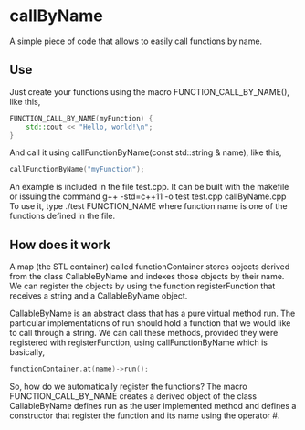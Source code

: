 # callByName
A simple piece of code that allows to easily call functions by name.

Use
---

Just create your functions using the macro FUNCTION_CALL_BY_NAME(), like this,

```cpp
FUNCTION_CALL_BY_NAME(myFunction) {
    std::cout << "Hello, world!\n";
}
```
And call it using callFunctionByName(const std::string & name), like this,

```cpp
callFunctionByName("myFunction");
```

An example is included in the file test.cpp. It can be built with the makefile or issuing the command 
    g++ -std=c++11 -o test test.cpp callByName.cpp
To use it, type
    ./test FUNCTION_NAME
where function name is one of the functions defined in the file.

How does it work
----------------

A map (the STL container) called functionContainer stores objects derived from the class CallableByName and indexes those objects by their name. We can register the objects by using the function registerFunction that receives a string and a CallableByName object.

CallableByName is an abstract class that has a pure virtual method run. The particular implementations of run should hold a function that we would like to call through a string. We can call these methods, provided they were registered with registerFunction, using callFunctionByName which is basically,

```cpp
functionContainer.at(name)->run();
```

So, how do we automatically register the functions? The macro FUNCTION_CALL_BY_NAME creates a derived object of the class CallableByName defines run as the user implemented method and defines a constructor that register the function and its name using the operator #.

